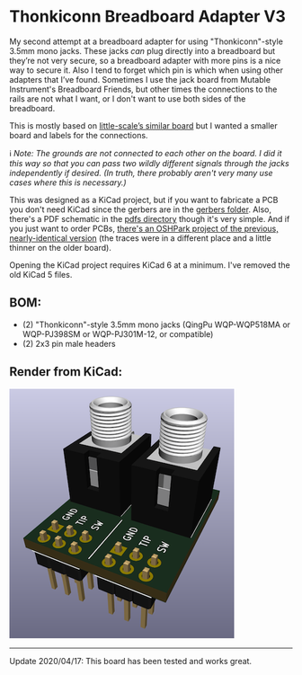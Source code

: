 Thonkiconn Breadboard Adapter V3
================================

My second attempt at a breadboard adapter for using "Thonkiconn"-style 3.5mm mono jacks. These jacks _can_ plug directly into a breadboard but they’re not very secure, so a breadboard adapter with more pins is a nice way to secure it. Also I tend to forget which pin is which when using other adapters that I’ve found. Sometimes I use the jack board from Mutable Instrument's Breadboard Friends, but other times the connections to the rails are not what I want, or I don't want to use both sides of the breadboard.

This is mostly based on [little-scale’s similar board](http://little-scale.blogspot.com/2017/11/thonkiconn-breadboard-adapter-for.html) but I wanted a smaller board and labels for the connections.

:information_source: _Note: The grounds are not connected to each other on the board. I did it this way so that you can pass two wildly different signals through the jacks independently if desired. (In truth, there probably aren't very many use cases where this is necessary.)_

This was designed as a KiCad project, but if you want to fabricate a PCB you don't need KiCad since the gerbers are in the [gerbers folder](gerbers/). Also, there's a PDF schematic in the [pdfs directory](pdfs/) though it's very simple. And if you just want to order PCBs, [there's an OSHPark project of the previous, nearly-identical version](https://oshpark.com/shared_projects/N9XmX8cB) (the traces were in a different place and a little thinner on the older board).

Opening the KiCad project requires KiCad 6 at a minimum. I've removed the old KiCad 5 files.

## BOM:

- (2) "Thonkiconn"-style 3.5mm mono jacks (QingPu WQP-WQP518MA or WQP-PJ398SM or WQP-PJ301M-12, or compatible)
- (2) 2x3 pin male headers

## Render from KiCad:

![Thonkiconn Breadboard Adapter V3 3D Render](images/thonkiconn_breadboard_adapter_v3-3d_render-crop_for_web-400.png)

------

Update 2020/04/17: This board has been tested and works great.
